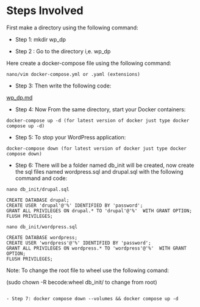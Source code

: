 # Steps Involved

First make a directory using the following command:

- Step 1: mkdir wp_dp

- Step 2 : Go to the directory i,e. wp_dp

Here create a docker-compose file using the following command:

```
nano/vim docker-compose.yml or .yaml (extensions)
```

- Step 3: Then write the following code:

[wp_dp.md](wp_dp.md)

- Step 4: Now From the same directory, start your Docker containers:

```
docker-compose up -d (for latest version of docker just type docker compose up -d)
```

- Step 5: To stop your WordPress application:

```
docker-compose down (for latest version of docker just type docker compose down)
```

- Step 6: There will be a folder named db_init will be created, now create the sql files named wordpress.sql and drupal.sql with the following command and code:

```
nano db_init/drupal.sql

CREATE DATABASE drupal;
CREATE USER 'drupal'@'%' IDENTIFIED BY 'password';
GRANT ALL PRIVILEGES ON drupal.* TO 'drupal'@'%'  WITH GRANT OPTION;
FLUSH PRIVILEGES;

nano db_init/wordpress.sql

CREATE DATABASE wordpress;
CREATE USER 'wordpress'@'%' IDENTIFIED BY 'password';
GRANT ALL PRIVILEGES ON wordpress.* TO 'wordpress'@'%'  WITH GRANT OPTION;
FLUSH PRIVILEGES;
```

Note: To change the root file to wheel use the following comand:

(sudo chown -R becode:wheel db_init/ to change from root)

```

- Step 7: docker compose down --volumes && docker compose up -d
